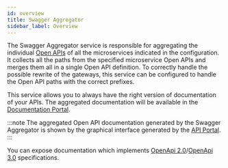 ```yaml
---
id: overview
title: Swagger Aggregator
sidebar_label: Overview
---
```


<!--
WARNING: this file was automatically generated by Mia-Platform Doc Aggregator.
DO NOT MODIFY IT BY HAND.
Instead, modify the source file and run the aggregator to regenerate this file.
-->

The Swagger Aggregator service is responsible for aggregating the individual [Open APIs](https://swagger.io/resources/open-api/) of all the microservices indicated in the configuration. It collects all the paths from the specified microservice Open APIs and merges them all in a single Open API definition. To correctly handle the possible rewrite of the gateways, this service can be configured to handle the Open API paths with the correct prefixes.

This service allows you to always have the right version of documentation of your APIs. The aggregated documentation will be available in the [Documentation Portal](../../console/project-configuration/documentation-portal).

:::note
The aggregated Open API documentation generated by the Swagger Aggregator is shown by the graphical interface generated by the [API Portal](../../runtime_suite/api-portal/overview).
:::

You can expose documentation which implements [OpenApi 2.0](https://swagger.io/specification/v2/)/[OpenApi 3.0](https://swagger.io/specification/) specifications.
